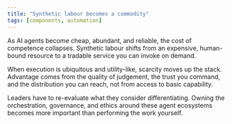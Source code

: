 ```yaml
---
title: "Synthetic labour becomes a commodity"
tags: [components, automation]
---
```


As AI agents become cheap, abundant, and reliable, the cost of competence collapses. Synthetic labour shifts from an expensive, human-bound resource to a tradable service you can invoke on demand.

When execution is ubiquitous and utility-like, scarcity moves up the stack. Advantage comes from the quality of judgement, the trust you command, and the distribution you can reach, not from access to basic capability.

Leaders have to re-evaluate what they consider differentiating. Owning the orchestration, governance, and ethics around these agent ecosystems becomes more important than performing the work yourself.
